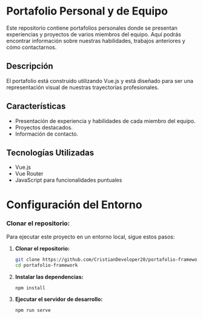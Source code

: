 # Portafolio Personal y de Equipo


Este repositorio contiene portafolios personales donde se presentan experiencias y proyectos de varios miembros del equipo. Aquí podrás encontrar información sobre nuestras habilidades, trabajos anteriores y cómo contactarnos.


## Descripción


El portafolio está construido utilizando Vue.js y está diseñado para ser una representación visual de nuestras trayectorias profesionales.


## Características


- Presentación de experiencia y habilidades de cada miembro del equipo.
- Proyectos destacados.
- Información de contacto.


## Tecnologías Utilizadas


- Vue.js
- Vue Router
- JavaScript para funcionalidades puntuales


# Configuración del Entorno


### Clonar el repositorio:


Para ejecutar este proyecto en un entorno local, sigue estos pasos:


1. **Clonar el repositorio:**
   ```sh
   git clone https://github.com/CristianDeveloper20/portafolio-framework.git
   cd portafolio-framework


2. **Instalar las dependencias:**
   ```sh
   npm install
   
3. **Ejecutar el servidor de desarrollo:**
   ```sh
   npm run serve
